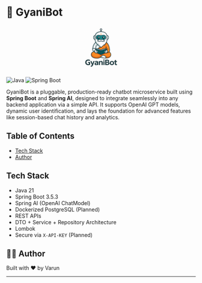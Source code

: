# 📣 GyaniBot
<!-- Logo -->
<p align="center">
  <img src="https://raw.githubusercontent.com/varuncns/varuncns/main/gyaniBot.png" alt="Logo" width="120" />
</p>

![Java](https://img.shields.io/badge/Java-21-blue?logo=java)
![Spring Boot](https://img.shields.io/badge/SpringBoot-3.2.x-brightgreen?logo=spring)

GyaniBot is a pluggable, production-ready chatbot microservice built using **Spring Boot** and **Spring AI**, designed to integrate seamlessly into any backend application via a simple API. It supports OpenAI GPT models, dynamic user identification, and lays the foundation for advanced features like session-based chat history and analytics.

## Table of Contents
- [Tech Stack](#tech-stack)
- [Author](#-author)

## Tech Stack

- Java 21
- Spring Boot 3.5.3
- Spring AI (OpenAI ChatModel)
- Dockerized PostgreSQL (Planned)
- REST APIs
- DTO + Service + Repository Architecture
- Lombok
- Secure via `X-API-KEY` (Planned)

## 🧑‍💻 Author
Built with ❤️ by Varun

---
